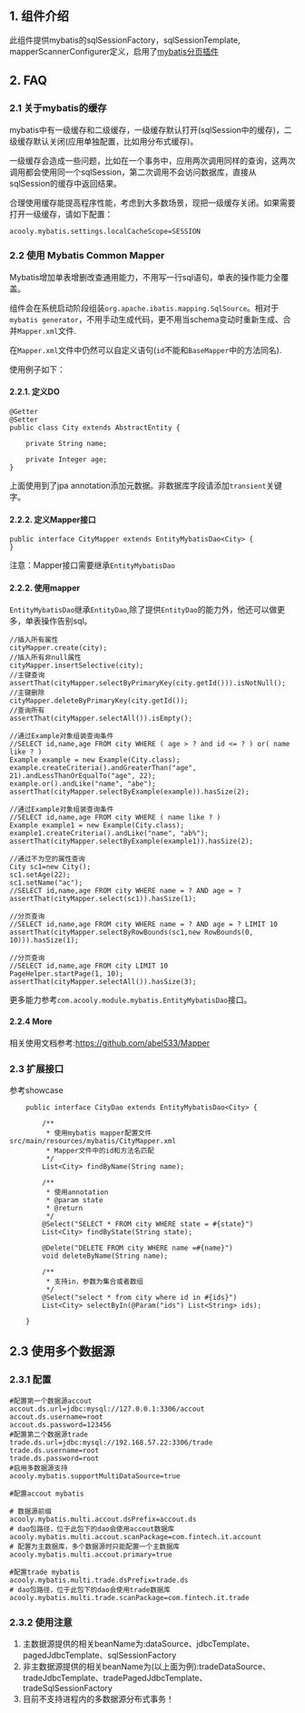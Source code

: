 ## 1. 组件介绍

此组件提供mybatis的sqlSessionFactory，sqlSessionTemplate, mapperScannerConfigurer定义，启用了[mybatis分页插件](https://github.com/abel533/Mapper)


## 2. FAQ

### 2.1 关于mybatis的缓存

mybatis中有一级缓存和二级缓存，一级缓存默认打开(sqlSession中的缓存)，二级缓存默认关闭(应用单独配置，比如用分布式缓存)。

一级缓存会造成一些问题，比如在一个事务中，应用两次调用同样的查询，这两次调用都会使用同一个sqlSession，第二次调用不会访问数据库，直接从sqlSession的缓存中返回结果。

合理使用缓存能提高程序性能，考虑到大多数场景，现把一级缓存关闭。如果需要打开一级缓存，请如下配置：

	acooly.mybatis.settings.localCacheScope=SESSION


### 2.2 使用 Mybatis Common Mapper
 
Mybatis增加单表增删改查通用能力，不用写一行sql语句，单表的操作能力全覆盖。

组件会在系统启动阶段组装`org.apache.ibatis.mapping.SqlSource`。相对于`mybatis generator`，不用手动生成代码，更不用当schema变动时重新生成、合并`Mapper.xml`文件.

在`Mapper.xml`文件中仍然可以自定义语句(`id`不能和`BaseMapper`中的方法同名).

使用例子如下：

#### 2.2.1. 定义DO

	@Getter
	@Setter
	public class City extends AbstractEntity {

		private String name;
	
		private Integer age;
	}
	
上面使用到了jpa annotation添加元数据。非数据库字段请添加`transient`关键字。


#### 2.2.2. 定义Mapper接口

	public interface CityMapper extends EntityMybatisDao<City> {
	}

注意：Mapper接口需要继承`EntityMybatisDao`

#### 2.2.2. 使用mapper

`EntityMybatisDao`继承`EntityDao`,除了提供`EntityDao`的能力外，他还可以做更多，单表操作告别sql。


	
	//插入所有属性
	cityMapper.create(city);
	//插入所有非null属性
	cityMapper.insertSelective(city);
	//主键查询
	assertThat(cityMapper.selectByPrimaryKey(city.getId())).isNotNull();
	//主键删除
	cityMapper.deleteByPrimaryKey(city.getId());
	//查询所有
	assertThat(cityMapper.selectAll()).isEmpty();
	
	//通过Example对象组装查询条件
	//SELECT id,name,age FROM city WHERE ( age > ? and id <= ? ) or( name like ? )
	Example example = new Example(City.class);
	example.createCriteria().andGreaterThan("age", 21).andLessThanOrEqualTo("age", 22);
	example.or().andLike("name", "abe");
	assertThat(cityMapper.selectByExample(example)).hasSize(2);
	
	//通过Example对象组装查询条件
	//SELECT id,name,age FROM city WHERE ( name like ? )
	Example example1 = new Example(City.class);
	example1.createCriteria().andLike("name", "ab%");
	assertThat(cityMapper.selectByExample(example1)).hasSize(2);
	
	//通过不为空的属性查询
	City sc1=new City();
	sc1.setAge(22);
	sc1.setName("ac");
	//SELECT id,name,age FROM city WHERE name = ? AND age = ?
	assertThat(cityMapper.select(sc1)).hasSize(1);
	
	//分页查询
	//SELECT id,name,age FROM city WHERE name = ? AND age = ? LIMIT 10
	assertThat(cityMapper.selectByRowBounds(sc1,new RowBounds(0, 10))).hasSize(1);
	
	//分页查询
	//SELECT id,name,age FROM city LIMIT 10
	PageHelper.startPage(1, 10);
	assertThat(cityMapper.selectAll()).hasSize(3);
	
更多能力参考`com.acooly.module.mybatis.EntityMybatisDao`接口。

#### 2.2.4 More

 相关使用文档参考:https://github.com/abel533/Mapper

 
### 2.3 扩展接口

参考showcase

        public interface CityDao extends EntityMybatisDao<City> {
        
            /**
             * 使用mybatis mapper配置文件 src/main/resources/mybatis/CityMapper.xml
             * Mapper文件中的id和方法名匹配
             */
            List<City> findByName(String name);
        
            /**
             * 使用annotation
             * @param state
             * @return
             */
            @Select("SELECT * FROM city WHERE state = #{state}")
            List<City> findByState(String state);
            
            @Delete("DELETE FROM city WHERE name =#{name}")
            void deleteByName(String name);
            
            /**
             * 支持in，参数为集合或者数组
             */
            @Select("select * from city where id in #{ids}")
            List<City> selectByIn(@Param("ids") List<String> ids);
            
        }


## 2.3 使用多个数据源

### 2.3.1 配置

    #配置第一个数据源accout
    accout.ds.url=jdbc:mysql://127.0.0.1:3306/accout
    accout.ds.username=root
    accout.ds.password=123456
    #配置第二个数据源trade
    trade.ds.url=jdbc:mysql://192.168.57.22:3306/trade
    trade.ds.username=root
    trade.ds.password=root
    #启用多数据源支持
    acooly.mybatis.supportMultiDataSource=true
    
    #配置accout mybatis
    
    # 数据源前缀
    acooly.mybatis.multi.accout.dsPrefix=accout.ds
    # dao包路径，位于此包下的dao会使用accout数据库
    acooly.mybatis.multi.accout.scanPackage=com.fintech.it.account
    # 配置为主数据库，多个数据源时只能配置一个主数据库
    acooly.mybatis.multi.accout.primary=true
    
    #配置trade mybatis
    acooly.mybatis.multi.trade.dsPrefix=trade.ds
    # dao包路径，位于此包下的dao会使用trade数据库
    acooly.mybatis.multi.trade.scanPackage=com.fintech.it.trade

### 2.3.2 使用注意

1. 主数据源提供的相关beanName为:dataSource、jdbcTemplate、pagedJdbcTemplate、sqlSessionFactory
2. 非主数据源提供的相关beanName为(以上面为例):tradeDataSource、tradeJdbcTemplate、tradePagedJdbcTemplate、tradeSqlSessionFactory
3. 目前不支持进程内的多数据源分布式事务！
